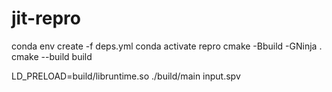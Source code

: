 # jit-repro

conda env create -f deps.yml
conda activate repro
cmake -Bbuild -GNinja .
cmake --build build

LD_PRELOAD=build/libruntime.so ./build/main input.spv